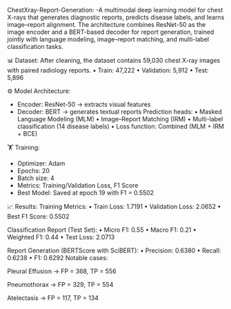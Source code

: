 ChestXray-Report-Generation:
-A multimodal deep learning model for chest X-rays that generates diagnostic reports, predicts disease labels, and learns image–report alignment. The architecture combines ResNet-50 as the image encoder and a BERT-based decoder for report generation, trained jointly with language modeling, image–report matching, and multi-label classification tasks.

📊 Dataset:
After cleaning, the dataset contains 59,030 chest X-ray images with paired radiology reports.
• Train: 47,222
• Validation: 5,912
• Test: 5,896

⚙️ Model Architecture:
- Encoder: ResNet-50 → extracts visual features
- Decoder: BERT → generates textual reports
Prediction heads:
• Masked Language Modeling (MLM)
• Image–Report Matching (IRM)
• Multi-label classification (14 disease labels)
• Loss function: Combined (MLM + IRM + BCE)

🏋️ Training:
- Optimizer: Adam
- Epochs: 20
- Batch size: 4
- Metrics: Training/Validation Loss, F1 Score
- Best Model: Saved at epoch 19 with F1 = 0.5502

📈 Results:
Training Metrics:
• Train Loss: 1.7191
• Validation Loss: 2.0652
• Best F1 Score: 0.5502

Classification Report (Test Set):
• Micro F1: 0.55
• Macro F1: 0.21
• Weighted F1: 0.44
• Test Loss: 2.0713

Report Generation (BERTScore with SciBERT):
• Precision: 0.6380
• Recall: 0.6238
• F1: 0.6292
Notable cases:

Pleural Effusion → FP = 368, TP = 556

Pneumothorax → FP = 329, TP = 554

Atelectasis → FP = 117, TP = 134
